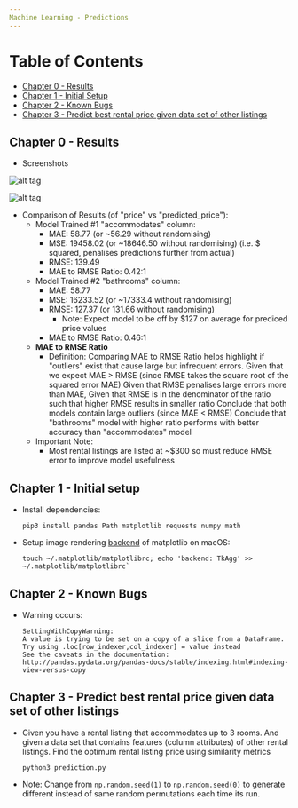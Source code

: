 ```yaml
---
Machine Learning - Predictions
---
```


# Table of Contents
  * [Chapter 0 - Results](#chapter-0)
  * [Chapter 1 - Initial Setup](#chapter-1)
  * [Chapter 2 - Known Bugs](#chapter-2)
  * [Chapter 3 - Predict best rental price given data set of other listings](#chapter-3)

## Chapter 0 - Results

* Screenshots

![alt tag](https://raw.githubusercontent.com/ltfschoen/ML-Predictions/master/screenshots/screenshot.png)

![alt tag](https://raw.githubusercontent.com/ltfschoen/ML-Predictions/master/screenshots/screenshot2.png)

* Comparison of Results (of "price" vs "predicted_price"):
    * Model Trained #1 "accommodates" column:
        * MAE: 58.77 (or ~56.29 without randomising)
        * MSE: 19458.02 (or ~18646.50 without randomising) (i.e. $ squared, penalises predictions further from actual)
        * RMSE: 139.49
        * MAE to RMSE Ratio: 0.42:1
    * Model Trained #2 "bathrooms" column:
        * MAE: 58.77
        * MSE: 16233.52 (or ~17333.4 without randomising)
        * RMSE: 127.37 (or 131.66 without randomising)
            * Note: Expect model to be off by $127 on average for prediced price values
        * MAE to RMSE Ratio: 0.46:1
    * **MAE to RMSE Ratio**
        * Definition: Comparing MAE to RMSE Ratio helps highlight if "outliers" exist that cause large but infrequent errors.
        Given that we expect MAE > RMSE (since RMSE takes the square root of the squared error MAE)
        Given that RMSE penalises large errors more than MAE,
        Given that RMSE is in the denominator of the ratio such that higher RMSE results in smaller ratio
        Conclude that both models contain large outliers (since MAE < RMSE)
        Conclude that "bathrooms" model with higher ratio performs with better accuracy than "accommodates" model
    * Important Note:
        * Most rental listings are listed at ~$300 so must reduce RMSE error to improve model usefulness


## Chapter 1 - Initial setup <a id="chapter-1"></a>

* Install dependencies:
    ```
    pip3 install pandas Path matplotlib requests numpy math
    ```

* Setup image rendering [backend](http://matplotlib.org/faq/usage_faq.html#what-is-a-backend) of matplotlib on macOS:
    ```
    touch ~/.matplotlib/matplotlibrc; echo 'backend: TkAgg' >> ~/.matplotlib/matplotlibrc`
    ```

## Chapter 2 - Known Bugs <a id="chapter-2"></a>

* Warning occurs:
    ```
    SettingWithCopyWarning:
    A value is trying to be set on a copy of a slice from a DataFrame.
    Try using .loc[row_indexer,col_indexer] = value instead
    See the caveats in the documentation: http://pandas.pydata.org/pandas-docs/stable/indexing.html#indexing-view-versus-copy
    ```

## Chapter 3 - Predict best rental price given data set of other listings <a id="chapter-3"></a>

* Given you have a rental listing that accommodates up to 3 rooms.
And given a data set that contains features (column attributes) of other rental listings.
Find the optimum rental listing price using similarity metrics
    ```
    python3 prediction.py
    ```

* Note: Change from `np.random.seed(1)` to `np.random.seed(0)` to generate different instead of
same random permutations each time its run.